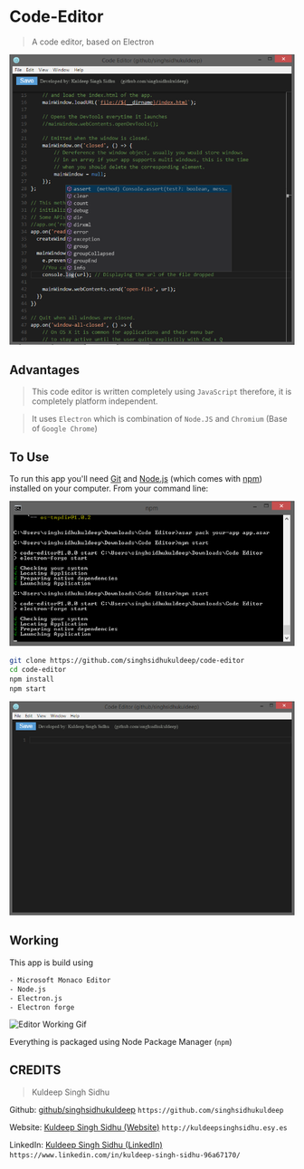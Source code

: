 # Code-Editor

> A code editor, based on Electron

![Editor Working](https://github.com/singhsidhukuldeep/Code-Editor/raw/master/assets/app_working.png)

## Advantages

> This code editor is written completely using `JavaScript` therefore,
it is completely platform independent.

> It uses `Electron` which is combination of `Node.JS` and `Chromium` (Base of `Google Chrome`)

## To Use

To run this app you'll need [Git](https://git-scm.com) and [Node.js](https://nodejs.org/en/download/) (which comes with [npm](http://npmjs.com)) installed on your computer. From your command line:

![Terminal Commands](https://github.com/singhsidhukuldeep/Code-Editor/raw/master/assets/terminal.png)

```bash
git clone https://github.com/singhsidhukuldeep/code-editor
cd code-editor
npm install
npm start
```

![Editor Started](https://github.com/singhsidhukuldeep/Code-Editor/raw/master/assets/app.png)

## Working

This app is build using
```$xslt
- Microsoft Monaco Editor
- Node.js
- Electron.js
- Electron forge
```
![Editor Working Gif](https://github.com/singhsidhukuldeep/Code-Editor/raw/master/assets/app_working.gif)

Everything is packaged using Node Package Manager (`npm`)

<!---## Resources for Learning Electron

- [electron.atom.io/docs](http://electron.atom.io/docs) - all of Electron's documentation
- [electron.atom.io/community/#boilerplates](http://electron.atom.io/community/#boilerplates) - sample starter apps created by the community
- [electron/electron-quick-start](https://github.com/electron/electron-quick-start) - a very basic starter Electron app
- [electron/simple-samples](https://github.com/electron/simple-samples) - small applications with ideas for taking them further
- [electron/electron-api-demos](https://github.com/electron/electron-api-demos) - an Electron app that teaches you how to use Electron
- [hokein/electron-sample-apps](https://github.com/hokein/electron-sample-apps) - small demo apps for the various Electron APIs
-->

## CREDITS

>Kuldeep Singh Sidhu

Github: [github/singhsidhukuldeep](https://github.com/singhsidhukuldeep)
`https://github.com/singhsidhukuldeep`

Website: [Kuldeep Singh Sidhu (Website)](http://kuldeepsinghsidhu.esy.es)
`http://kuldeepsinghsidhu.esy.es`

LinkedIn: [Kuldeep Singh Sidhu (LinkedIn)](https://www.linkedin.com/in/kuldeep-singh-sidhu-96a67170/)
`https://www.linkedin.com/in/kuldeep-singh-sidhu-96a67170/`
